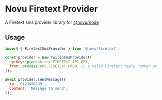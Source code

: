# Novu Firetext Provider

A Firetext sms provider library for [@novu/node](https://github.com/novuhq/novu)

## Usage

```javascript
import { FiretextSmsProvider } from '@novu/firetext';

const provider = new TwilioSmsProvider({
  apiKey: process.env.FIRETEXT_API_KEY,
  from: process.env.FIRETEXT_FROM, // a valid Firetext reply number or Sender ID
});

await provider.sendMessage({
  to: '0123456789',
  content: 'Message to send',
});
```